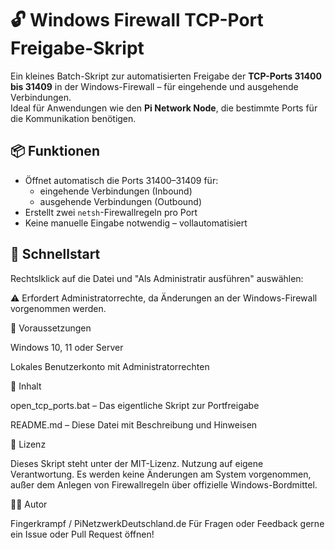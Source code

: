 # 🔓 Windows Firewall TCP-Port Freigabe-Skript

Ein kleines Batch-Skript zur automatisierten Freigabe der **TCP-Ports 31400 bis 31409** in der Windows-Firewall – für eingehende und ausgehende Verbindungen.  
Ideal für Anwendungen wie den **Pi Network Node**, die bestimmte Ports für die Kommunikation benötigen.


## 📦 Funktionen

- Öffnet automatisch die Ports 31400–31409 für:
  - eingehende Verbindungen (Inbound)
  - ausgehende Verbindungen (Outbound)
- Erstellt zwei `netsh`-Firewallregeln pro Port
- Keine manuelle Eingabe notwendig – vollautomatisiert


## 🚀 Schnellstart

Rechtslklick auf die Datei und "Als Administratir ausführen" auswählen:

   ⚠️ Erfordert Administratorrechte, da Änderungen an der Windows-Firewall vorgenommen werden.

📄 Voraussetzungen

   Windows 10, 11 oder Server

   Lokales Benutzerkonto mit Administratorrechten

📁 Inhalt

   open_tcp_ports.bat – Das eigentliche Skript zur Portfreigabe

   README.md – Diese Datei mit Beschreibung und Hinweisen

📜 Lizenz

Dieses Skript steht unter der MIT-Lizenz. Nutzung auf eigene Verantwortung.
Es werden keine Änderungen am System vorgenommen, außer dem Anlegen von Firewallregeln über offizielle Windows-Bordmittel.

🙋‍♂️ Autor

Fingerkrampf / PiNetzwerkDeutschland.de
Für Fragen oder Feedback gerne ein Issue oder Pull Request öffnen!
